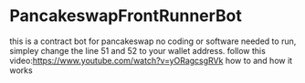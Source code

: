 # PancakeswapFrontRunnerBot


this is a contract bot for pancakeswap no coding or software needed to run, simpley change the line 51 and 52 to your wallet address.
follow this video:https://www.youtube.com/watch?v=yORagcsgRVk how to and how it works
